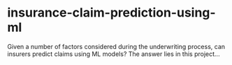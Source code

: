 # insurance-claim-prediction-using-ml

Given a number of factors considered during the underwriting process, can insurers predict claims using ML models? The answer lies in this project...
